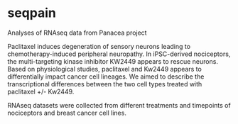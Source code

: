 # seqpain
Analyses of RNAseq data from Panacea project

Paclitaxel induces degeneration of sensory neurons leading to chemotherapy-induced peripheral neuropathy. In iPSC-derived nociceptors, the multi-targeting kinase inhibitor KW2449 appears to rescue neurons. Based on physiological studies, paclitaxel and Kw2449 appears to differentially impact cancer cell lineages. We aimed to describe the transcriptional differences between the two cell types treated with paclitaxel +/- Kw2449.

RNAseq datasets were collected from different treatments and timepoints of nociceptors and breast cancer cell lines.

